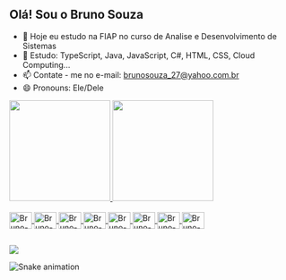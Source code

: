## Olá! Sou o Bruno Souza

- 🔭 Hoje eu estudo na FIAP no curso de Analise e Desenvolvimento de Sistemas
- 🌱 Estudo: TypeScript, Java, JavaScript, C#, HTML, CSS, Cloud Computing...
- 📫 Contate - me no e-mail: brunosouza_27@yahoo.com.br
- 😄 Pronouns: Ele/Dele

<div>
  <a href="https://github.com/Brunosz2712">
  <img height="180em" src="https://github-readme-stats.vercel.app/api?username=Brunosz2712&show_icons=true&theme=dracula&include_all_commits=true&count_private=true"/>
  <img height="180em" src="https://github-readme-stats.vercel.app/api/top-langs/?username=Brunosz2712&layout=compact&langs_count=16&theme=dracula"/>
</div>

<div style="display: inline_block"><br>
  <img align="center" alt="Bruno-TS" height="30" width="40" src="https://cdn.jsdelivr.net/gh/devicons/devicon@latest/icons/typescript/typescript-original.svg">
  <img align="center" alt="Bruno-React" height="30" width="40" src="https://cdn.jsdelivr.net/gh/devicons/devicon@latest/icons/react/react-original-wordmark.svg">
  <img align="center" alt="Bruno-Java" height="30" width="40" src="https://cdn.jsdelivr.net/gh/devicons/devicon@latest/icons/java/java-original-wordmark.svg">
  <img align="center" alt="Bruno-JS" height="30" width="40" src="https://cdn.jsdelivr.net/gh/devicons/devicon@latest/icons/javascript/javascript-original.svg">
  <img align="center" alt="Bruno-C#" height="30" width="40" src="https://cdn.jsdelivr.net/gh/devicons/devicon@latest/icons/csharp/csharp-original.svg">
  <img align="center" alt="Bruno-HTML" height="30" width="40" src="https://cdn.jsdelivr.net/gh/devicons/devicon@latest/icons/html5/html5-original.svg">
  <img align="center" alt="Bruno-CSS" height="30" width="40" src="https://cdn.jsdelivr.net/gh/devicons/devicon@latest/icons/css3/css3-original.svg">
  <img align="center" alt="Bruno-Azure" height="30" width="40" src="https://cdn.jsdelivr.net/gh/devicons/devicon@latest/icons/azuredevops/azuredevops-original.svg">
</div>

##

<div>
  <a href ="https://www.linkedin.com/in/bruno-souza-79a354208/" target="_blank"><img src="https://img.shields.io/badge/-LinkedIn-%230077b5?style-for-the-badge&logo=linkedin&logoColor=white" target="_blank"></a>
</div>

![Snake animation](https://raw.githubusercontent.com/Brunosz2712/Brunosz2712/output/github-contribution-grid-snake.svg)



